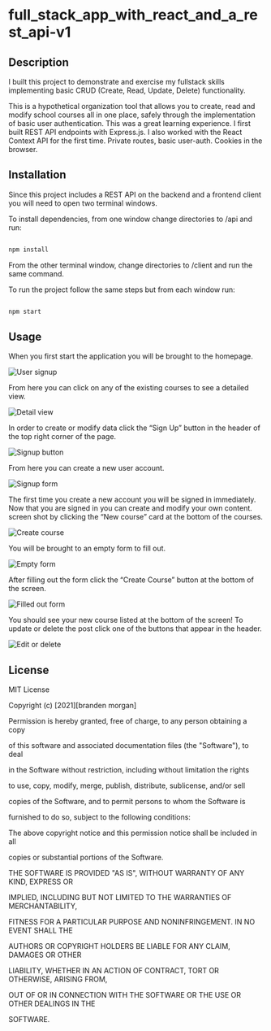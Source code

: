 # full_stack_app_with_react_and_a_rest_api-v1

## Description

I built this project to demonstrate and exercise my fullstack skills implementing basic CRUD (Create, Read, Update, Delete) functionality.

This is a hypothetical organization tool that allows you to create, read and modify school courses all in one place, safely through the implementation of basic user authentication. This was a great learning experience. I first built REST API endpoints with Express.js. I also worked with the React Context API for the first time. Private routes, basic user-auth. Cookies in the browser.

## Installation

Since this project includes a REST API on the backend and a frontend client you will need to open two terminal windows.

To install dependencies, from one window change directories to /api and run:

```bash

npm install

```

From the other terminal window, change directories to /client and run the same command.

To run the project follow the same steps but from each window run:

```bash

npm start

```

## Usage

When you first start the application you will be brought to the homepage.

![User signup](/screenshots/CreateNewUser.png)

From here you can click on any of the existing courses to see a detailed view.

![Detail view](/screenshots/DetailView.png)

In order to create or modify data click the “Sign Up” button in the header of the top right corner of the page.

![Signup button](/screenshots/SignUp.png)

From here you can create a new user account.

![Signup form](/screenshots/NewUserSignUp.png)

The first time you create a new account you will be signed in immediately. Now that you are signed in you can create and modify your own content. screen shot by clicking the “New course” card at the bottom of the courses.

![Create course](/screenshots/CreateCourse.png)

You will be brought to an empty form to fill out.

![Empty form](/screenshots/EmptyForm.png)

After filling out the form click the “Create Course” button at the bottom of the screen.

![Filled out form](/screenshots/FilledOutFormForm.png)

You should see your new course listed at the bottom of the screen! To update or delete the post click one of the buttons that appear in the header.

![Edit or delete](/screenshots/EditOrDelete.png)

## License

MIT License

Copyright (c) [2021][branden morgan]

Permission is hereby granted, free of charge, to any person obtaining a copy

of this software and associated documentation files (the "Software"), to deal

in the Software without restriction, including without limitation the rights

to use, copy, modify, merge, publish, distribute, sublicense, and/or sell

copies of the Software, and to permit persons to whom the Software is

furnished to do so, subject to the following conditions:

The above copyright notice and this permission notice shall be included in all

copies or substantial portions of the Software.

THE SOFTWARE IS PROVIDED "AS IS", WITHOUT WARRANTY OF ANY KIND, EXPRESS OR

IMPLIED, INCLUDING BUT NOT LIMITED TO THE WARRANTIES OF MERCHANTABILITY,

FITNESS FOR A PARTICULAR PURPOSE AND NONINFRINGEMENT. IN NO EVENT SHALL THE

AUTHORS OR COPYRIGHT HOLDERS BE LIABLE FOR ANY CLAIM, DAMAGES OR OTHER

LIABILITY, WHETHER IN AN ACTION OF CONTRACT, TORT OR OTHERWISE, ARISING FROM,

OUT OF OR IN CONNECTION WITH THE SOFTWARE OR THE USE OR OTHER DEALINGS IN THE

SOFTWARE.
